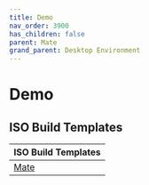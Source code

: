 ```yaml
---
title: Demo
nav_order: 3900
has_children: false
parent: Mate
grand_parent: Desktop Environment
---
```



# Demo


## ISO Build Templates

| ISO Build Templates |
| --- |
| [Mate](https://github.com/samwhelp/ezarcher-adjustment/tree/main/project/ezarcher-adjustment-system/ezarcher-adjustment-iso-profile/recipe/template/20221030/adjust/Templates/Mate-20221030) |
